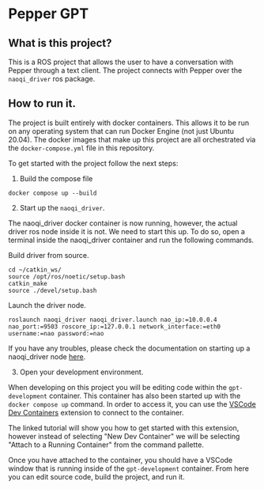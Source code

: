 # Pepper GPT

## What is this project?
This is a ROS project that allows the user to have a conversation with Pepper through a text client. The project connects with Pepper over the `naoqi_driver` ros package.

## How to run it.
The project is built entirely with docker containers. This allows it to be run on any operating system that can run Docker Engine (not just Ubuntu 20.04). The docker images that make up this project are all orchestrated via the `docker-compose.yml` file in this repository.

To get started with the project follow the next steps:

1. Build the compose file
```
docker compose up --build
```

2. Start up the `naoqi_driver`.

The naoqi_driver docker container is now running, however, the actual driver ros node inside it is not. We need to start this up. To do so, open a terminal inside the naoqi_driver container and run the following commands.

Build driver from source.
```
cd ~/catkin_ws/
source /opt/ros/noetic/setup.bash
catkin_make
source ./devel/setup.bash
```

Launch the driver node.
```
roslaunch naoqi_driver naoqi_driver.launch nao_ip:=10.0.0.4 nao_port:=9503 roscore_ip:=127.0.0.1 network_interface:=eth0 username:=nao password:=nao
```

If you have any troubles, please check the documentation on starting up a naoqi_driver node [here](https://github.com/rosielab/ROStoNAO-Bridge-Docker-Setup).

3. Open your development environment.

When developing on this project you will be editing code within the `gpt-development` container. This container has also been started up with the `docker compose up` command. In order to access it, you can use the [VSCode Dev Containers](https://code.visualstudio.com/docs/devcontainers/tutorial) extension to connect to the container.

The linked tutorial will show you how to get started with this extension, however instead of selecting "New Dev Container" we will be selecting "Attach to a Running Container" from the command pallette.

Once you have attached to the container, you should have a VSCode window that is running inside of the `gpt-development` container. From here you can edit source code, build the project, and run it.
